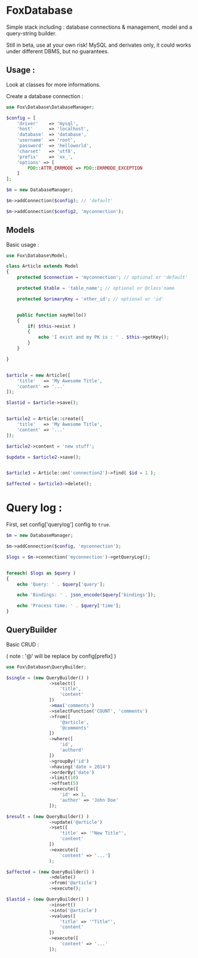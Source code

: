 # FoxDatabase

Simple stack including : database connections & management, model and a query-string builder.

Still in beta, use at your own risk! MySQL and derivates only,
it could works under different DBMS, but no guarantees.


## Usage :

Look at classes for more informations.

Create a database connection :

```PHP
use Fox\Database\DatabaseManager;

$config = [
    'driver'    => 'mysql',
    'host'      => 'localhost',
    'database'  => 'database',
    'username'  => 'root',
    'password'  => 'helloworld',
    'charset'   => 'utf8',
    'prefix'    => 'xx_',
    'options' => [
        PDO::ATTR_ERRMODE => PDO::ERRMODE_EXCEPTION
    ]
];

$m = new DatabaseManager;

$m->addConnection($config); // 'default'

$m->addConnection($config2, 'myconnection');
```


## Models

Basic usage :

```PHP
use Fox\Database\Model;

class Article extends Model
{
    protected $connection = 'myconnection'; // optional or 'default'

    protected $table = 'table_name'; // optional or @class'name

    protected $primaryKey = 'other_id'; // optional or 'id'


    public function sayHello()
    {
        if( $this->exist )
        {
            echo 'I exist and my PK is : ' . $this->getKey();
        }
    }

}


$article = new Article([
    'title'   => 'My Awesome Title',
    'content' => '...'
]);

$lastid = $article->save();


$article2 = Article::create([
    'title'   => 'My Awesome Title',
    'content' => '...'
]);

$article2->content = 'new stuff';

$update = $article2->save();


$article3 = Article::on('connection2')->find( $id = 1 );

$affected = $article3->delete();
```


# Query log :

First, set config['querylog'] config to `true`.

```PHP
$m = new DatabaseManager;

$m->addConnection($config, 'myconnection');

$logs = $m->connection('myconnection')->getQueryLog();


foreach( $logs as $query )
{
    echo 'Query: ' . $query['query'];

    echo 'Bindings: ' . json_encode($query['bindings']);

    echo 'Process time: ' . $query['time'];
}
```


## QueryBuilder

Basic CRUD :

( note : '@' will be replace by config[prefix] )

```PHP
use Fox\Database\QueryBuilder;

$single = (new QueryBuilder() )
                ->select([
                    'title',
                    'content'
                ])
                ->max('comments')
                ->selectFunction('COUNT', 'comments')
                ->from([
                    '@article',
                    '@comments'
                ])
                ->where([
                    'id',
                    'authord'
                ])
                ->groupBy('id')
                ->having('date > 2014')
                ->orderBy('date')
                ->limit(10)
                ->offset(5)
                ->execute([
                    'id' => 1,
                    'author' => 'John Doe'
                ]);

$result = (new QueryBuilder() )
                ->update('@article')
                ->set([
                    'title' => '"New Title"',
                    'content'
                ])
                ->execute([
                    'content' => '...']
                );

$affected = (new QueryBuilder() )
                ->delete()
                ->from('@article')
                ->execute();

$lastid = (new QueryBuilder() )
                ->insert()
                ->into('@article')
                ->values([
                    'title' => '"Title"',
                    'content'
                ])
                ->execute([
                    'content' => '...'
                ]);
```

